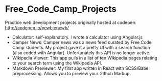 # Free_Code_Camp_Projects
Practice web development projects originally hosted at codepen: http://codepen.io/newbienewb/
- Calculator: self-explanatory. I wrote a calculator using Angular.js
- Camper News: Camper news was a news feed curated by Free Code Camp students. My project gave it a pretty UI with a search function (also coded with Angular). Unfortunately this API is no longer active.
- Wikipedia Viewer: This app pulls in a list of ten Wikipedia pages relating to your search term using the Wikipedia API.
- Markdown Previewer: My first app written in React with SCSS/Babel preprocessing. Allows you to preview your Github Markup.
